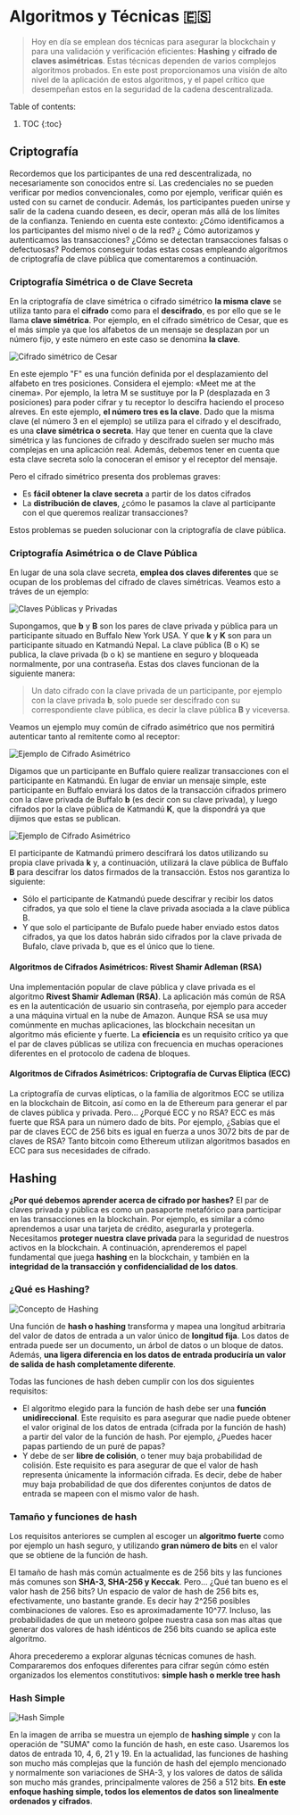 # Algoritmos y Técnicas 🇪🇸
> Hoy en día se emplean dos técnicas para asegurar la blockchain y para una validación y verificación eficientes:
> **Hashing** y **cifrado de claves asimétricas**. Estas técnicas dependen de varios complejos algoritmos probados.
> En este post proporcionamos una visión de alto nivel de la aplicación de estos algoritmos, y el papel crítico que desempeñan
> estos en la seguridad de la cadena descentralizada.

Table of contents:

1. TOC
{:toc}

## Criptografía

Recordemos que los participantes de una red descentralizada, no necesariamente son conocidos entre sí. Las credenciales no se pueden verificar por medios convencionales, como por ejemplo, verificar quién es usted con su carnet de conducir. Además, los participantes pueden unirse y salir de la cadena cuando deseen, es decir, operan más allá de los límites de la confianza. Teniendo en cuenta este contexto: ¿Cómo identificamos a los participantes del mismo nivel o de la red? ¿ Cómo autorizamos y autenticamos las transacciones? ¿Cómo se detectan transacciones falsas o defectuosas? Podemos conseguir todas estas cosas empleando algoritmos de criptografía de clave pública que comentaremos a continuación. 

### Criptografía Simétrica o de Clave Secreta

En la criptografía de clave simétrica o cifrado simétrico  **la misma clave** se utiliza tanto para el **cifrado** como para el **descifrado**, es por ello que se le llama **clave simétrica**. Por ejemplo, en el cifrado simétrico de Cesar, que es el más simple ya que los alfabetos de un mensaje se desplazan por un número fijo, y este número en este caso se denomina **la clave**.

![](/My-Blockchain-Book/images/Cesar-Encryption.PNG "Cifrado simétrico de Cesar")

En este ejemplo "F" es una función definida por el desplazamiento del alfabeto en tres posiciones. Considera el ejemplo: «Meet me at the cinema». Por ejemplo, la letra M se sustituye por la P (desplazada en 3 posiciones) para poder cifrar y tu receptor lo descifra haciendo el proceso alreves. En este ejemplo, **el número tres es la clave**. Dado que la misma clave (el número 3 en el ejemplo) se utiliza para el cifrado y el descifrado, es una **clave simétrica o secreta**. Hay que tener en cuenta que la clave simétrica y las funciones de cifrado y descifrado suelen ser mucho más complejas en una aplicación real. Además, debemos tener en cuenta que esta clave secreta solo la conoceran el emisor y el receptor del mensaje.

Pero el cifrado simétrico presenta dos problemas graves:
- Es **fácil obtener la clave secreta** a partir de los datos cifrados
- La **distribución de claves**, ¿cómo le pasamos la clave al participante con el que queremos realizar transacciones? 

Estos problemas se pueden solucionar con la criptografía de clave pública.

### Criptografía Asimétrica o de Clave Pública

En lugar de una sola clave secreta, **emplea dos claves diferentes** que se ocupan de los problemas del cifrado de claves simétricas. Veamos esto a tráves de un ejemplo:

![](/My-Blockchain-Book/images/Public-Key-Cryptography.PNG "Claves Públicas y Privadas")

Supongamos, que **b** y **B** son los pares de clave privada y pública para un participante situado en Buffalo New York USA. Y que **k** y **K** son para un participante situado en Katmandú Nepal. La clave pública (B o K) se publica, la clave privada (b o k) se mantiene en seguro y bloqueada normalmente, por una contraseña. Estas dos claves funcionan de la siguiente manera:

> Un dato cifrado con la clave privada de un participante, por ejemplo con la clave privada **b**, solo puede ser descifrado con su correspondiente clave pública, es decir la clave pública **B** y viceversa.

Veamos un ejemplo muy común de cifrado asimétrico que nos permitirá autenticar tanto al remitente como al receptor:

![](/My-Blockchain-Book/images/Public-Key-Cryptography-1.PNG "Ejemplo de Cifrado Asimétrico")

Digamos que un participante en Buffalo quiere realizar transacciones con el participante en Katmandú. En lugar de enviar un mensaje simple, este participante en Buffalo enviará los datos de la transacción cifrados primero con la clave privada de Buffalo **b** (es decir con su clave privada), y luego cifrados por la clave pública de Katmandú **K**, que la dispondrá ya que dijimos que estas se publican.

![](/My-Blockchain-Book/images/Public-Key-Cryptography-2.PNG "Ejemplo de Cifrado Asimétrico")

El participante de Katmandú primero descifrará los datos utilizando su propia clave privada **k** y, a continuación, utilizará la clave pública de Buffalo **B** para descifrar los datos firmados de la transacción. Estos nos garantiza lo siguiente:
- Sólo el participante de Katmandú puede descifrar y recibir los datos cifrados, ya que solo el tiene la clave privada asociada a la clave pública B.
- Y que solo el participante de Bufalo puede haber enviado estos datos cifrados, ya que los datos habrán sido cifrados por la clave privada de Bufalo, clave privada b, que es el único que lo tiene.

#### Algoritmos de Cifrados Asimétricos: Rivest Shamir Adleman (RSA)

Una implementación popular de clave pública y clave privada es el algoritmo **Rivest Shamir Adleman (RSA)**. La aplicación más común de RSA es en la autenticación de usuario sin contraseña, por ejemplo para acceder a una máquina virtual en la nube de Amazon. Aunque RSA se usa muy comúnmente en muchas aplicaciones, las blockchain necesitan un algoritmo más eficiente y fuerte. La **eficiencia** es un requisito crítico ya que el par de claves públicas se utiliza con frecuencia en muchas operaciones diferentes en el protocolo de cadena de bloques.

#### Algoritmos de Cifrados Asimétricos: Criptografía de Curvas Elíptica (ECC)

La criptografía de curvas elípticas, o la familia de algoritmos ECC se utiliza en la blockchain de Bitcoin, así como en la de Ethereum para generar el par de claves pública y privada. Pero... ¿Porqué ECC y no RSA? ECC es más fuerte que RSA para un número dado de bits. Por ejemplo, ¿Sabías que el par de claves ECC de 256 bits es igual en fuerza a unos 3072 bits de par de claves de RSA? Tanto bitcoin como Ethereum utilizan algoritmos basados en ECC para sus necesidades de cifrado. 

## Hashing

**¿Por qué debemos aprender acerca de cifrado por hashes?** El par de claves privada y pública es como un pasaporte metafórico para participar en las transacciones en la blockchain. Por ejemplo, es similar a cómo aprendemos a usar una tarjeta de crédito, asegurarla y protegerla. Necesitamos **proteger nuestra clave privada** para la seguridad de nuestros activos en la blockchain. A continuación, aprenderemos el papel fundamental que juega **hashing** en la blockchain, y también en la **integridad de la transacción y confidencialidad de los datos**.

### ¿Qué es Hashing?

![](/My-Blockchain-Book/images/Hashing.PNG "Concepto de Hashing")

Una función de **hash o hashing** transforma y mapea una longitud arbitraria del valor de datos de entrada a un valor único de **longitud fija**. Los datos de entrada puede ser un documento, un árbol de datos o un bloque de datos. Además, **una ligera diferencia en los datos de entrada produciría un valor de salida de hash completamente diferente**.

Todas las funciones de hash deben cumplir con los dos siguientes requisitos:
- El algoritmo elegido para la función de hash debe ser una **función unidireccional**. Este requisito es para asegurar que nadie puede obtener el valor original de los datos de entrada (cifrada por la función de hash) a partir del valor de la función de hash. Por ejemplo, ¿Puedes hacer papas partiendo de un puré de papas?
- Y debe de ser **libre de colisión**, o tener muy baja probabilidad de colisión. Este requisito es para asegurar de que el valor de hash representa únicamente la información cifrada. Es decir, debe de haber muy baja probabilidad de que dos diferentes conjuntos de datos  de entrada se mapeen con el mismo valor de hash.

### Tamaño y funciones de hash

Los requisitos anteriores se cumplen al escoger un **algoritmo fuerte** como por ejemplo un hash seguro, y utilizando **gran número de bits** en el valor que se obtiene de la función de hash.

El tamaño de hash más común actualmente es de 256 bits y las funciones más comunes son **SHA-3, SHA-256 y Keccak**. Pero... ¿Qué tan bueno es el valor hash de 256 bits? Un espacio de valor de hash de 256 bits es, efectivamente, uno bastante grande. Es decir hay 2^256 posibles combinaciones de valores. Eso es aproximadamente 10^77. Incluso, las probabilidades de que un meteoro golpee nuestra casa son mas altas que generar dos valores de hash idénticos de 256 bits cuando se aplica este algoritmo.

Ahora precederemo a explorar algunas técnicas comunes de hash. Compararemos dos enfoques diferentes para cifrar según cómo estén organizados los elementos constitutivos: **simple hash o merkle tree hash**

### Hash Simple

![](/My-Blockchain-Book/images/Simple-Hash.PNG "Hash Simple")

En la imagen de arriba se muestra un ejemplo de **hashing simple** y con la operación de "SUMA" como la función de hash, en este caso.
Usaremos los datos de entrada 10, 4, 6, 21 y 19. En la actualidad, las funciones de hashing son mucho más complejas que la función de hash del ejemplo mencionado y normalmente son variaciones de SHA-3, y los valores de datos de sálida son mucho más grandes, principalmente valores de 256 a 512 bits. **En este enfoque hashing simple, todos los elementos de datos son linealmente ordenados y cifrados**.

